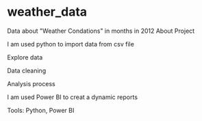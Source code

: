 # weather_data

Data about "Weather Condations" in months in 2012
About Project 

I am used python to import data from csv file 

Explore data 

Data cleaning

Analysis process

I am used Power BI to creat a dynamic reports 

Tools: 
Python, 
Power BI
